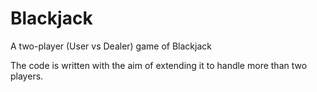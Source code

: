 # Blackjack
A two-player (User vs Dealer) game of Blackjack

The code is written with the aim of extending it to handle more than two players.
